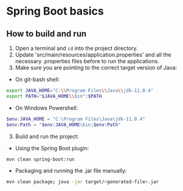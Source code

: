 # Spring Boot basics

## How to build and run

1. Open a terminal and `cd` into the project directory.
2. Update 'src/main/resources/application.properties' and all the necessary .properties files before to run the applications.
2. Make sure you are pointing to the correct target version of Java:

- On git-bash shell:

```sh
export JAVA_HOME="C:\\Program Files\\Java\\jdk-11.0.4"
export PATH="$JAVA_HOME\\bin":$PATH
```

- On Windows Powershell:

```powershell
$env:JAVA_HOME = "C:\Program Files\Java\jdk-11.0.4"
$env:Path = "$env:JAVA_HOME\bin;$env:Path"
```

3. Build and run the project:

- Using the Spring Boot plugin:

```sh
mvn clean spring-boot:run
```

- Packaging and running the .jar file manually:

```sh
mvn clean package; java -jar target/<generated-file>.jar
```
